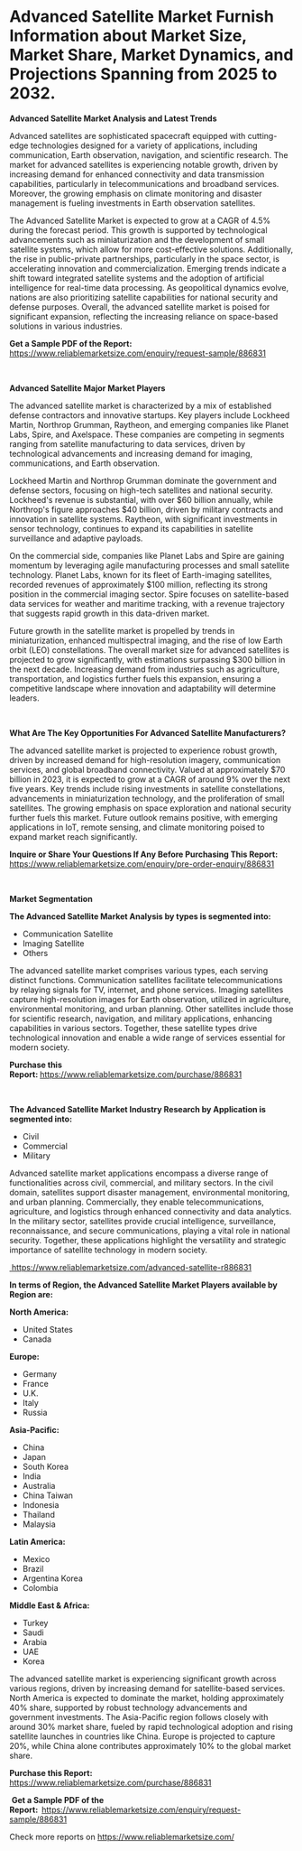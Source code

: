 <p><h1>Advanced Satellite Market Furnish Information about Market Size, Market Share, Market Dynamics, and Projections Spanning from 2025 to 2032.</h1></p><p><strong>Advanced Satellite Market Analysis and Latest Trends</strong></p>
<p><p>Advanced satellites are sophisticated spacecraft equipped with cutting-edge technologies designed for a variety of applications, including communication, Earth observation, navigation, and scientific research. The market for advanced satellites is experiencing notable growth, driven by increasing demand for enhanced connectivity and data transmission capabilities, particularly in telecommunications and broadband services. Moreover, the growing emphasis on climate monitoring and disaster management is fueling investments in Earth observation satellites.</p><p>The Advanced Satellite Market is expected to grow at a CAGR of 4.5% during the forecast period. This growth is supported by technological advancements such as miniaturization and the development of small satellite systems, which allow for more cost-effective solutions. Additionally, the rise in public-private partnerships, particularly in the space sector, is accelerating innovation and commercialization. Emerging trends indicate a shift toward integrated satellite systems and the adoption of artificial intelligence for real-time data processing. As geopolitical dynamics evolve, nations are also prioritizing satellite capabilities for national security and defense purposes. Overall, the advanced satellite market is poised for significant expansion, reflecting the increasing reliance on space-based solutions in various industries.</p></p>
<p><strong>Get a Sample PDF of the Report:&nbsp;</strong> <a href="https://www.reliablemarketsize.com/enquiry/request-sample/886831?utm_campaign=1991&utm_medium=2&utm_source=Github&utm_content=ia&utm_term=17022025&utm_id=advanced-satellite">https://www.reliablemarketsize.com/enquiry/request-sample/886831</a></p>
<p>&nbsp;</p>
<p><strong>Advanced Satellite Major Market Players</strong></p>
<p><p>The advanced satellite market is characterized by a mix of established defense contractors and innovative startups. Key players include Lockheed Martin, Northrop Grumman, Raytheon, and emerging companies like Planet Labs, Spire, and Axelspace. These companies are competing in segments ranging from satellite manufacturing to data services, driven by technological advancements and increasing demand for imaging, communications, and Earth observation.</p><p>Lockheed Martin and Northrop Grumman dominate the government and defense sectors, focusing on high-tech satellites and national security. Lockheed's revenue is substantial, with over $60 billion annually, while Northrop's figure approaches $40 billion, driven by military contracts and innovation in satellite systems. Raytheon, with significant investments in sensor technology, continues to expand its capabilities in satellite surveillance and adaptive payloads.</p><p>On the commercial side, companies like Planet Labs and Spire are gaining momentum by leveraging agile manufacturing processes and small satellite technology. Planet Labs, known for its fleet of Earth-imaging satellites, recorded revenues of approximately $100 million, reflecting its strong position in the commercial imaging sector. Spire focuses on satellite-based data services for weather and maritime tracking, with a revenue trajectory that suggests rapid growth in this data-driven market.</p><p>Future growth in the satellite market is propelled by trends in miniaturization, enhanced multispectral imaging, and the rise of low Earth orbit (LEO) constellations. The overall market size for advanced satellites is projected to grow significantly, with estimations surpassing $300 billion in the next decade. Increasing demand from industries such as agriculture, transportation, and logistics further fuels this expansion, ensuring a competitive landscape where innovation and adaptability will determine leaders.</p></p>
<p>&nbsp;</p>
<p><strong>What Are The Key Opportunities For Advanced Satellite Manufacturers?</strong></p>
<p><p>The advanced satellite market is projected to experience robust growth, driven by increased demand for high-resolution imagery, communication services, and global broadband connectivity. Valued at approximately $70 billion in 2023, it is expected to grow at a CAGR of around 9% over the next five years. Key trends include rising investments in satellite constellations, advancements in miniaturization technology, and the proliferation of small satellites. The growing emphasis on space exploration and national security further fuels this market. Future outlook remains positive, with emerging applications in IoT, remote sensing, and climate monitoring poised to expand market reach significantly.</p></p>
<p><strong>Inquire or Share Your Questions If Any Before Purchasing This Report:</strong> <a href="https://www.reliablemarketsize.com/enquiry/pre-order-enquiry/886831?utm_campaign=1991&utm_medium=2&utm_source=Github&utm_content=ia&utm_term=17022025&utm_id=advanced-satellite">https://www.reliablemarketsize.com/enquiry/pre-order-enquiry/886831</a></p>
<p>&nbsp;</p>
<p><strong>Market Segmentation</strong></p>
<p><strong>The Advanced Satellite Market Analysis by types is segmented into:</strong></p>
<p><ul><li>Communication Satellite</li><li>Imaging Satellite</li><li>Others</li></ul></p>
<p><p>The advanced satellite market comprises various types, each serving distinct functions. Communication satellites facilitate telecommunications by relaying signals for TV, internet, and phone services. Imaging satellites capture high-resolution images for Earth observation, utilized in agriculture, environmental monitoring, and urban planning. Other satellites include those for scientific research, navigation, and military applications, enhancing capabilities in various sectors. Together, these satellite types drive technological innovation and enable a wide range of services essential for modern society.</p></p>
<p><strong>Purchase this Report:&nbsp;</strong><a href="https://www.reliablemarketsize.com/purchase/886831?utm_campaign=1991&utm_medium=2&utm_source=Github&utm_content=ia&utm_term=17022025&utm_id=advanced-satellite">https://www.reliablemarketsize.com/purchase/886831</a></p>
<p>&nbsp;</p>
<p><strong>The Advanced Satellite Market Industry Research by Application is segmented into:</strong></p>
<p><ul><li>Civil</li><li>Commercial</li><li>Military</li></ul></p>
<p><p>Advanced satellite market applications encompass a diverse range of functionalities across civil, commercial, and military sectors. In the civil domain, satellites support disaster management, environmental monitoring, and urban planning. Commercially, they enable telecommunications, agriculture, and logistics through enhanced connectivity and data analytics. In the military sector, satellites provide crucial intelligence, surveillance, reconnaissance, and secure communications, playing a vital role in national security. Together, these applications highlight the versatility and strategic importance of satellite technology in modern society.</p></p>
<p><a href="https://www.reliablemarketsize.com/advanced-satellite-r886831?utm_campaign=1991&utm_medium=2&utm_source=Github&utm_content=ia&utm_term=17022025&utm_id=advanced-satellite">&nbsp;https://www.reliablemarketsize.com/advanced-satellite-r886831</a></p>
<p><strong>In terms of Region, the Advanced Satellite Market Players available by Region are:</strong></p>
<p>
    <p> <strong> North America: </strong>
        <ul>
            <li>United States</li>
            <li>Canada</li>
        </ul>
        </p> 
    <p> <strong> Europe: </strong>
        <ul>
            <li>Germany</li>
            <li>France</li>
            <li>U.K.</li>
            <li>Italy</li>
            <li>Russia</li>
        </ul>
        </p> 
    <p> <strong> Asia-Pacific: </strong>
        <ul>
            <li>China</li>
            <li>Japan</li>
            <li>South Korea</li>
            <li>India</li>
            <li>Australia</li>
            <li>China Taiwan</li>
            <li>Indonesia</li>
            <li>Thailand</li>
            <li>Malaysia</li>
        </ul>
        </p> 
    <p> <strong> Latin America: </strong>
        <ul>
            <li>Mexico</li>
            <li>Brazil</li>
            <li>Argentina Korea</li>
            <li>Colombia</li>
        </ul>
        </p> 
    <p> <strong> Middle East & Africa: </strong>
        <ul>
            <li>Turkey</li>
            <li>Saudi</li>
            <li>Arabia</li>
            <li>UAE</li>
            <li>Korea</li>
        </ul>
    </p>
    </p>
<p><p>The advanced satellite market is experiencing significant growth across various regions, driven by increasing demand for satellite-based services. North America is expected to dominate the market, holding approximately 40% share, supported by robust technology advancements and government investments. The Asia-Pacific region follows closely with around 30% market share, fueled by rapid technological adoption and rising satellite launches in countries like China. Europe is projected to capture 20%, while China alone contributes approximately 10% to the global market share.</p></p>
<p><strong>Purchase this Report: </strong><a href="https://www.reliablemarketsize.com/purchase/886831?utm_campaign=1991&utm_medium=2&utm_source=Github&utm_content=ia&utm_term=17022025&utm_id=advanced-satellite">https://www.reliablemarketsize.com/purchase/886831</a></p>
<p>&nbsp;<strong>Get a Sample PDF of the Report:&nbsp;&nbsp;</strong><a href="https://www.reliablemarketsize.com/enquiry/request-sample/886831?utm_campaign=1991&utm_medium=2&utm_source=Github&utm_content=ia&utm_term=17022025&utm_id=advanced-satellite">https://www.reliablemarketsize.com/enquiry/request-sample/886831</a></p>
<p><strong></strong></p>
<p>Check more reports on <a href="https://www.reliablemarketsize.com/?utm_campaign=1991&utm_medium=2&utm_source=Github&utm_content=ia&utm_term=17022025&utm_id=advanced-satellite">https://www.reliablemarketsize.com/</a></p>